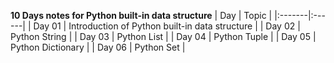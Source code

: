 **10 Days notes for Python built-in data structure**
| Day   | Topic |
|:-------|:------|
| Day 01 | Introduction of Python built-in data structure |
| Day 02 | Python String |
| Day 03 | Python List |
| Day 04 | Python Tuple |
| Day 05 | Python Dictionary |
| Day 06 | Python Set |
